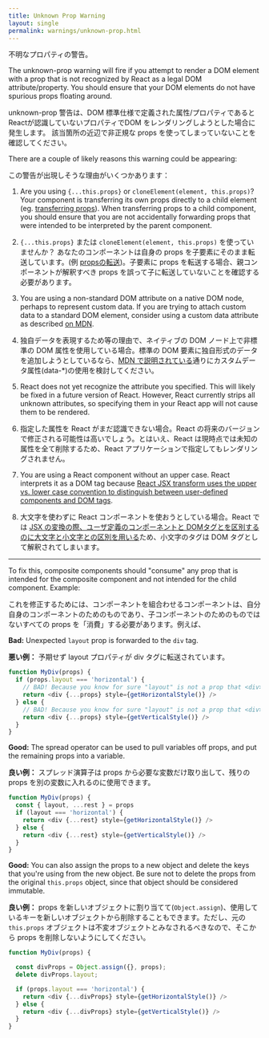 ```yaml
---
title: Unknown Prop Warning
layout: single
permalink: warnings/unknown-prop.html
---
```

不明なプロパティの警告。

The unknown-prop warning will fire if you attempt to render a DOM element with a prop that is not recognized by React as a legal DOM attribute/property. You should ensure that your DOM elements do not have spurious props floating around.

unknown-prop 警告は、DOM 標準仕様で定義された属性/プロパティであるとReactが認識していないプロパティでDOM をレンダリングしようとした場合に発生します。
該当箇所の近辺で非正規な props を使ってしまっていないことを確認してください。

There are a couple of likely reasons this warning could be appearing:

この警告が出現しそうな理由がいくつかあります：

1. Are you using `{...this.props}` or `cloneElement(element, this.props)`? Your component is transferring its own props directly to a child element (eg. [transferring props](/docs/transferring-props.html)). When transferring props to a child component, you should ensure that you are not accidentally forwarding props that were intended to be interpreted by the parent component.

1. `{...this.props}` または `cloneElement(element, this.props)` を使っていませんか？
あなたのコンポーネントは自身の props を子要素にそのまま転送しています。(例 [propsの転送](/docs/transferring-props.html))。子要素に props を転送する場合、親コンポーネントが解釈すべき props を誤って子に転送していないことを確認する必要があります。


2. You are using a non-standard DOM attribute on a native DOM node, perhaps to represent custom data. If you are trying to attach custom data to a standard DOM element, consider using a custom data attribute as described [on MDN](https://developer.mozilla.org/en-US/docs/Web/Guide/HTML/Using_data_attributes).

2. 独自データを表現するため等の理由で、ネイティブの DOM ノード上で非標準の DOM 属性を使用している場合。標準の DOM 要素に独自形式のデータを追加しようとしているなら、[MDN で説明されている](https://developer.mozilla.org/en-US/docs/Web/Guide/HTML/Using_data_attributes)通りにカスタムデータ属性(data-*)の使用を検討してください。

3. React does not yet recognize the attribute you specified. This will likely be fixed in a future version of React. However, React currently strips all unknown attributes, so specifying them in your React app will not cause them to be rendered.

2. 指定した属性を React がまだ認識できない場合。React の将来のバージョンで修正される可能性は高いでしょう。とはいえ、React は現時点では未知の属性を全て削除するため、React アプリケーションで指定してもレンダリングされません。

4. You are using a React component without an upper case. React interprets it as a DOM tag because [React JSX transform uses the upper vs. lower case convention to distinguish between user-defined components and DOM tags](/docs/jsx-in-depth.html#user-defined-components-must-be-capitalized).

4. 大文字を使わずに React コンポーネントを使おうとしている場合。React では [JSX の変換の際、ユーザ定義のコンポーネントと DOMタグとを区別するのに大文字と小文字との区別を用いる](/docs/jsx-in-depth.html#user-defined-components-must-be-capitalized)ため、小文字のタグは DOM タグとして解釈されてしまいます。

---

To fix this, composite components should "consume" any prop that is intended for the composite component and not intended for the child component. Example:

これを修正するためには、コンポーネントを組合わせるコンポーネントは、自分自身のコンポーネントのためのものであり、子コンポーネントのためのものではないすべての props を「消費」する必要があります。例えば、

**Bad:** Unexpected `layout` prop is forwarded to the `div` tag.

**悪い例：** 予期せず layout プロパティが div タグに転送されています。

```js
function MyDiv(props) {
  if (props.layout === 'horizontal') {
    // BAD! Because you know for sure "layout" is not a prop that <div> understands.
    return <div {...props} style={getHorizontalStyle()} />
  } else {
    // BAD! Because you know for sure "layout" is not a prop that <div> understands.
    return <div {...props} style={getVerticalStyle()} />
  }
}
```

**Good:** The spread operator can be used to pull variables off props, and put the remaining props into a variable.

**良い例：** スプレッド演算子は props から必要な変数だけ取り出して、残りの props を別の変数に入れるのに使用できます。


```js
function MyDiv(props) {
  const { layout, ...rest } = props
  if (layout === 'horizontal') {
    return <div {...rest} style={getHorizontalStyle()} />
  } else {
    return <div {...rest} style={getVerticalStyle()} />
  }
}
```

**Good:** You can also assign the props to a new object and delete the keys that you're using from the new object. Be sure not to delete the props from the original `this.props` object, since that object should be considered immutable.

**良い例：** props を新しいオブジェクトに割り当てて(`Object.assign`)、使用しているキーを新しいオブジェクトから削除することもできます。ただし、元の `this.props` オブジェクトは不変オブジェクトとみなされるべきなので、そこから props を削除しないようにしてください。


```js
function MyDiv(props) {

  const divProps = Object.assign({}, props);
  delete divProps.layout;

  if (props.layout === 'horizontal') {
    return <div {...divProps} style={getHorizontalStyle()} />
  } else {
    return <div {...divProps} style={getVerticalStyle()} />
  }
}
```
